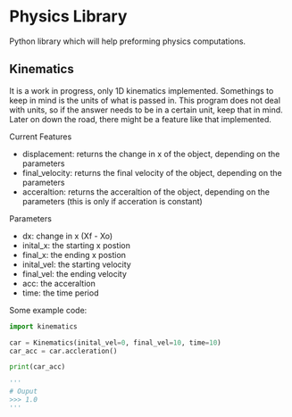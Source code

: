 # Physics Library 
Python library which will help preforming physics computations. 

## Kinematics 

It is a work in progress, only 1D kinematics implemented. Somethings to keep in mind is the units of what is passed in. This program does not deal with units, so if the answer needs to be in a certain unit, keep that in mind. Later on down the road, there might be a feature like that implemented.

Current Features
- displacement: returns the change in x of the object, depending on the parameters
- final_velocity: returns the final velocity of the object, depending on the parameters
- acceraltion: returns the acceraltion of the object, depending on the parameters (this is only if acceration is constant)

Parameters
- dx: change in x (Xf - Xo)
- inital_x: the starting x postion
- final_x: the ending x postion
- inital_vel: the starting velocity
- final_vel: the ending velocity
- acc: the acceraltion
- time: the time period 
 

Some example code: 

``` py
import kinematics

car = Kinematics(inital_vel=0, final_vel=10, time=10)
car_acc = car.accleration()

print(car_acc)

'''
# Ouput
>>> 1.0 
'''
```